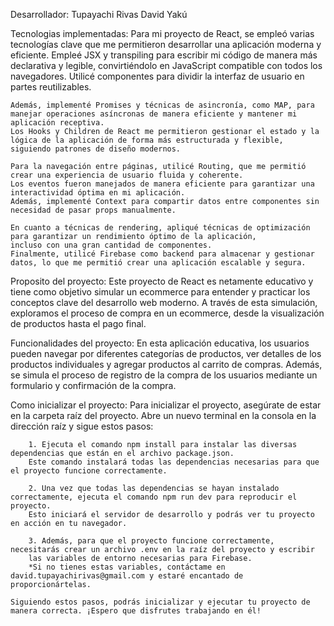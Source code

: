 Desarrollador: 
    Tupayachi Rivas David Yakú

Tecnologias implementadas:
    Para mi proyecto de React, se empleó varias tecnologías clave que me permitieron desarrollar una aplicación moderna y eficiente. 
    Empleé JSX y transpiling para escribir mi código de manera más declarativa y legible, convirtiéndolo en JavaScript compatible con todos los navegadores. 
    Utilicé componentes para dividir la interfaz de usuario en partes reutilizables.

    Además, implementé Promises y técnicas de asincronía, como MAP, para manejar operaciones asíncronas de manera eficiente y mantener mi aplicación receptiva. 
    Los Hooks y Children de React me permitieron gestionar el estado y la lógica de la aplicación de forma más estructurada y flexible, 
    siguiendo patrones de diseño modernos.

    Para la navegación entre páginas, utilicé Routing, que me permitió crear una experiencia de usuario fluida y coherente. 
    Los eventos fueron manejados de manera eficiente para garantizar una interactividad óptima en mi aplicación. 
    Además, implementé Context para compartir datos entre componentes sin necesidad de pasar props manualmente.

    En cuanto a técnicas de rendering, apliqué técnicas de optimización para garantizar un rendimiento óptimo de la aplicación, 
    incluso con una gran cantidad de componentes. 
    Finalmente, utilicé Firebase como backend para almacenar y gestionar datos, lo que me permitió crear una aplicación escalable y segura.

Proposito del proyecto:
    Este proyecto de React es netamente educativo y tiene como objetivo simular un ecommerce para entender y practicar los conceptos clave del desarrollo web moderno.
    A través de esta simulación, exploramos el proceso de compra en un ecommerce, desde la visualización de productos hasta el pago final.

Funcionalidades del proyecto:
    En esta aplicación educativa, los usuarios pueden navegar por diferentes categorías de productos, ver detalles de los productos individuales y agregar productos
    al carrito de compras. Además, se simula el proceso de registro de la compra de los usuarios mediante un formulario y confirmación de la compra.

Como inicializar el proyecto:
    Para inicializar el proyecto, asegúrate de estar en la carpeta raíz del proyecto. 
    Abre un nuevo terminal en la consola en la dirección raíz y sigue estos pasos:

        1. Ejecuta el comando npm install para instalar las diversas dependencias que están en el archivo package.json. 
        Este comando instalará todas las dependencias necesarias para que el proyecto funcione correctamente.

        2. Una vez que todas las dependencias se hayan instalado correctamente, ejecuta el comando npm run dev para reproducir el proyecto. 
        Esto iniciará el servidor de desarrollo y podrás ver tu proyecto en acción en tu navegador.

        3. Además, para que el proyecto funcione correctamente, necesitarás crear un archivo .env en la raíz del proyecto y escribir 
        las variables de entorno necesarias para Firebase. 
        *Si no tienes estas variables, contáctame en david.tupayachirivas@gmail.com y estaré encantado de proporcionártelas.

    Siguiendo estos pasos, podrás inicializar y ejecutar tu proyecto de manera correcta. ¡Espero que disfrutes trabajando en él!    